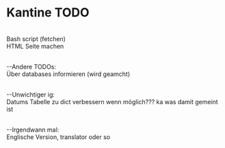 # Kantine TODO

<br>Bash script (fetchen)
<br>HTML Seite machen

<br>--Andere TODOs:
<br>Über databases informieren (wird geamcht)

<br>--Unwichtiger ig:
<br>Datums Tabelle zu dict verbessern wenn möglich??? ka was damit gemeint ist

<br>--Irgendwann mal:
<br>Englische Version, translator oder so
